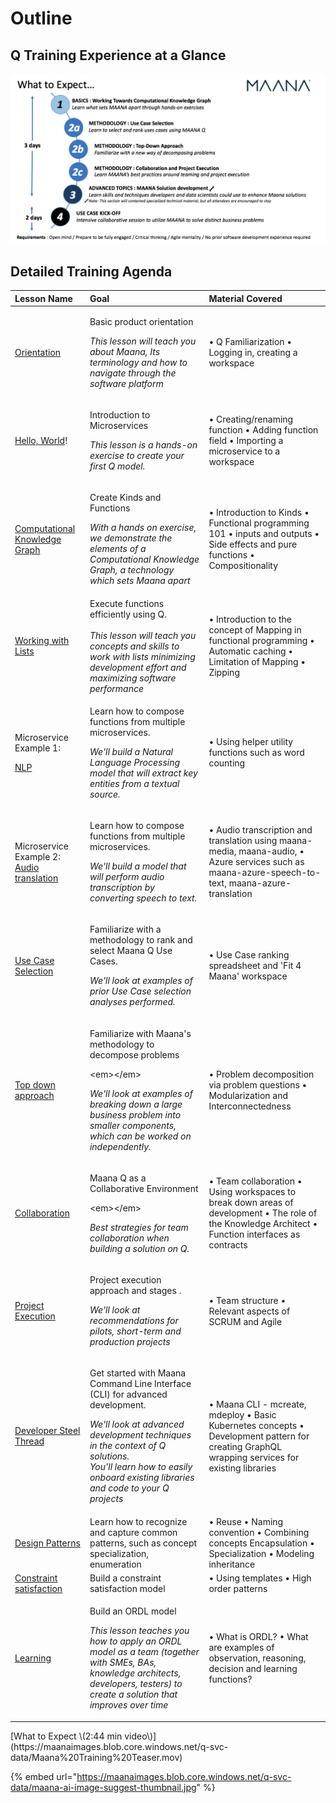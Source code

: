 # Outline

## Q Training Experience at a Glance

![](../.gitbook/assets/image%20%2840%29.png)

## Detailed Training Agenda

<table>
  <thead>
    <tr>
      <th style="text-align:left"><b>Lesson Name</b>
      </th>
      <th style="text-align:left"><b>Goal</b>
      </th>
      <th style="text-align:left"><b>Material Covered</b>
      </th>
    </tr>
  </thead>
  <tbody>
    <tr>
      <td style="text-align:left"><a href="basics/basic-orientation/">Orientation</a>
      </td>
      <td style="text-align:left">
        <p>Basic product orientation</p>
        <p></p>
        <p><em>This lesson will teach you about Maana, Its terminology and how to navigate through the software platform</em>
        </p>
      </td>
      <td style="text-align:left">&#x2022; Q Familiarization &#x2022; Logging in, creating a workspace</td>
    </tr>
    <tr>
      <td style="text-align:left"><a href="basics/hello-world.md">Hello, World</a>!</td>
      <td style="text-align:left">
        <p>Introduction to Microservices</p>
        <p></p>
        <p><em>This lesson is a hands-on exercise to create your first Q model.</em>
        </p>
      </td>
      <td style="text-align:left">&#x2022; Creating/renaming function &#x2022; Adding function field &#x2022;
        Importing a microservice to a workspace</td>
    </tr>
    <tr>
      <td style="text-align:left"><a href="basics/using-kinds-and-function-to-build-a-knowledge-graph.md">Computational Knowledge Graph</a>
      </td>
      <td style="text-align:left">
        <p>Create Kinds and Functions</p>
        <p></p>
        <p><em>With a hands on exercise, we demonstrate the elements of a Computational Knowledge Graph, a technology which sets Maana apart</em>
        </p>
      </td>
      <td style="text-align:left">&#x2022; Introduction to Kinds &#x2022; Functional programming 101 &#x2022;
        inputs and outputs &#x2022; Side effects and pure functions &#x2022; Compositionality</td>
    </tr>
    <tr>
      <td style="text-align:left"><a href="basics/working-with-lists.md">Working with Lists</a>
      </td>
      <td style="text-align:left">Execute functions efficiently using Q.
        <br /><em><br />This lesson will teach you concepts and skills to work with lists minimizing development effort and maximizing software performance</em>
      </td>
      <td style="text-align:left">&#x2022; Introduction to the concept of Mapping in functional programming
        &#x2022; Automatic caching &#x2022; Limitation of Mapping &#x2022; Zipping</td>
    </tr>
    <tr>
      <td style="text-align:left">
        <p>Microservice Example 1:</p>
        <p><a href="basics/microservices-examples/nlp.md">NLP</a>
        </p>
      </td>
      <td style="text-align:left">
        <p>Learn how to compose functions from multiple microservices.</p>
        <p></p>
        <p><em>We&apos;ll build a Natural Language Processing model that will extract key entities from a textual source.</em>
        </p>
      </td>
      <td style="text-align:left">&#x2022; Using helper utility functions such as word counting</td>
    </tr>
    <tr>
      <td style="text-align:left">Microservice Example 2: <a href="basics/microservices-examples/audio-translation.md">Audio translation</a>
      </td>
      <td style="text-align:left">
        <p>Learn how to compose functions from multiple microservices.</p>
        <p></p>
        <p><em>We&apos;ll build a model that will perform audio transcription by converting speech to text.</em>
        </p>
      </td>
      <td style="text-align:left">&#x2022; Audio transcription and translation using maana-media, maana-audio,
        &#x2022; Azure services such as maana-azure-speech-to-text, maana-azure-translation</td>
    </tr>
    <tr>
      <td style="text-align:left"><a href="methodology/use-case-selection.md">Use Case Selection</a>
      </td>
      <td style="text-align:left">
        <p>Familiarize with a methodology to rank and select Maana Q Use Cases.</p>
        <p></p>
        <p><em>We&apos;ll look at examples of prior Use Case selection analyses performed.</em>
        </p>
      </td>
      <td style="text-align:left">&#x2022; Use Case ranking spreadsheet and &apos;Fit 4 Maana&apos; workspace</td>
    </tr>
    <tr>
      <td style="text-align:left"><a href="methodology/problem-questions-and-decomposition.md">Top down approach</a>
      </td>
      <td style="text-align:left">
        <p>Familiarize with Maana&apos;s methodology to decompose problems</p>
        <p>&lt;em&gt;&lt;/em&gt;</p>
        <p><em>We&apos;ll look at examples of breaking down a large business problem into smaller components, which can be worked on independently. </em>
        </p>
      </td>
      <td style="text-align:left">&#x2022; Problem decomposition via problem questions &#x2022; Modularization
        and Interconnectedness</td>
    </tr>
    <tr>
      <td style="text-align:left"><a href="methodology/collaboration.md">Collaboration</a>
      </td>
      <td style="text-align:left">
        <p>Maana Q as a Collaborative Environment</p>
        <p>&lt;em&gt;&lt;/em&gt;</p>
        <p><em>Best strategies for team collaboration when building a solution on Q.   </em>
        </p>
      </td>
      <td style="text-align:left">&#x2022; Team collaboration &#x2022; Using workspaces to break down areas
        of development &#x2022; The role of the Knowledge Architect &#x2022; Function
        interfaces as contracts</td>
    </tr>
    <tr>
      <td style="text-align:left"><a href="methodology/kickoff-session.md">Project Execution</a>
      </td>
      <td style="text-align:left">
        <p>Project execution approach and stages .</p>
        <p></p>
        <p><em>We&apos;ll look at recommendations for pilots, short-term and production projects</em>
        </p>
      </td>
      <td style="text-align:left">&#x2022; Team structure &#x2022; Relevant aspects of SCRUM and Agile</td>
    </tr>
    <tr>
      <td style="text-align:left"><a href="advanced/developer-steel-thread.md">Developer Steel Thread</a>
      </td>
      <td style="text-align:left">
        <p>Get started with Maana Command Line Interface (CLI) for advanced development.</p>
        <p></p>
        <p><em>We&apos;ll look at advanced development techniques in the context of Q solutions. </em>
          <br
          /><em>You&apos;ll learn how to easily onboard existing libraries and code to your Q projects</em>
        </p>
      </td>
      <td style="text-align:left">&#x2022; Maana CLI - mcreate, mdeploy &#x2022; Basic Kubernetes concepts
        &#x2022; Development pattern for creating GraphQL wrapping services for
        existing libraries</td>
    </tr>
    <tr>
      <td style="text-align:left"><a href="advanced/design-patterns.md">Design Patterns</a>
      </td>
      <td style="text-align:left">Learn how to recognize and capture common patterns, such as concept specialization,
        enumeration</td>
      <td style="text-align:left">&#x2022; Reuse &#x2022; Naming convention &#x2022; Combining concepts
        Encapsulation &#x2022; Specialization &#x2022; Modeling inheritance</td>
    </tr>
    <tr>
      <td style="text-align:left"><a href="advanced/constraint-satisfaction.md">Constraint satisfaction</a>
      </td>
      <td style="text-align:left">Build a constraint satisfaction model</td>
      <td style="text-align:left">&#x2022; Using templates &#x2022; High order patterns</td>
    </tr>
    <tr>
      <td style="text-align:left"><a href="advanced/learning.md">Learning</a>
      </td>
      <td style="text-align:left">
        <p>Build an ORDL model<em><br /></em>
        </p>
        <p><em>This lesson teaches you how to apply an ORDL model as a team (together with SMEs, BAs, knowledge architects, developers, testers) to create a solution that improves over time</em>
        </p>
      </td>
      <td style="text-align:left">&#x2022; What is ORDL? &#x2022; What are examples of observation, reasoning,
        decision and learning functions?</td>
    </tr>
  </tbody>
</table>[What to Expect \(2:44 min video\)](https://maanaimages.blob.core.windows.net/q-svc-data/Maana%20Training%20Teaser.mov)



{% embed url="https://maanaimages.blob.core.windows.net/q-svc-data/maana-ai-image-suggest-thumbnail.jpg" %}





